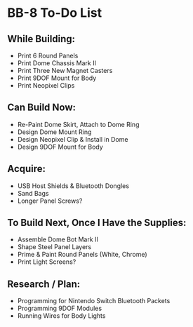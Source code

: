 # BB-8 To-Do List

## While Building:

* Print 6 Round Panels
* Print Dome Chassis Mark II
* Print Three New Magnet Casters
* Print 9DOF Mount for Body
* Print Neopixel Clips

## Can Build Now:

* Re-Paint Dome Skirt, Attach to Dome Ring
* Design Dome Mount Ring
* Design Neopixel Clip & Install in Dome
* Design 9DOF Mount for Body

## Acquire:

* USB Host Shields & Bluetooth Dongles
* Sand Bags
* Longer Panel Screws?

## To Build Next, Once I Have the Supplies:

* Assemble Dome Bot Mark II
* Shape Steel Panel Layers
* Prime & Paint Round Panels (White, Chrome)
* Print Light Screens?

## Research / Plan:

* Programming for Nintendo Switch Bluetooth Packets
* Programming 9DOF Modules
* Running Wires for Body Lights
